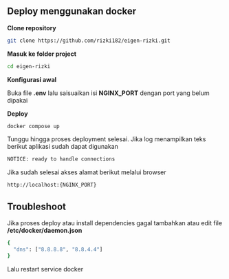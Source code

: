 ## Deploy menggunakan docker
**Clone repository**

```sh
git clone https://github.com/rizki182/eigen-rizki.git
```

**Masuk ke folder project**
```sh
cd eigen-rizki
```
**Konfigurasi awal**

Buka file **.env** lalu saisuaikan isi **NGINX_PORT** dengan port yang belum dipakai

**Deploy**
```sh
docker compose up
```
Tunggu hingga proses deployment selesai. Jika log menampilkan teks berikut aplikasi sudah dapat digunakan
```sh
NOTICE: ready to handle connections
```
Jika sudah selesai akses alamat berikut melalui browser
```sh
http://localhost:{NGINX_PORT}
```

## Troubleshoot
Jika proses deploy atau install dependencies gagal tambahkan atau edit file **/etc/docker/daemon.json**
```sh
{
  "dns": ["8.8.8.8", "8.8.4.4"]
}
```
Lalu restart service docker
